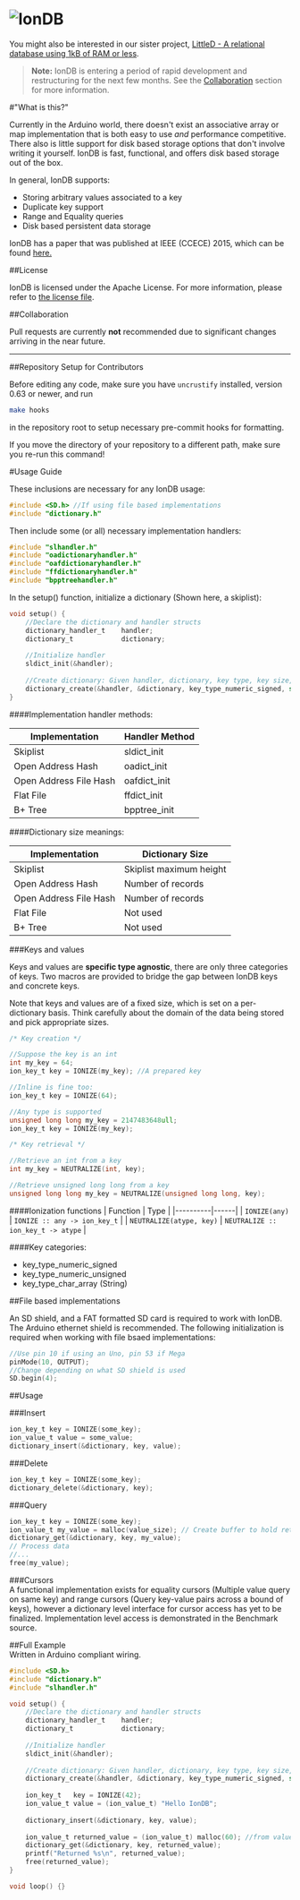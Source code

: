 ![IonDB](http://stickerpants.com/uploads/IonDB_logo_final.svg)
=========
You might also be interested in our sister project, [LittleD - A relational database using 1kB of RAM or less](https://github.com/graemedouglas/LittleD).

> **Note:** IonDB is entering a period of rapid development and restructuring for the next few months. See the [Collaboration](#collaboration) section for more information.

#"What is this?"

Currently in the Arduino world, there doesn't exist an associative array or map implementation that is both easy to use *and* performance competitive. There also is little support for disk based storage options that don't involve writing it yourself. IonDB is fast, functional, and offers disk based storage out of the box.

In general, IonDB supports:

* Storing arbitrary values associated to a key
* Duplicate key support
* Range and Equality queries
* Disk based persistent data storage

IonDB has a paper that was published at IEEE (CCECE) 2015, which can be found [here.](http://ieeexplore.ieee.org/xpl/articleDetails.jsp?reload=true&tp=&arnumber=7129178)

##License

IonDB is licensed under the Apache License. For more information, please refer to [the license file](LICENSE.md).

##Collaboration

Pull requests are currently **not** recommended due to significant changes arriving in the near future. 

***

##Repository Setup for Contributors

Before editing any code, make sure you have `uncrustify` installed, version
0.63 or newer, and run

```bash
make hooks
```

in the repository root to setup necessary pre-commit hooks for formatting.

If you move the directory of your repository to a different path, make sure you re-run this command!

#Usage Guide

These inclusions are necessary for any IonDB usage:

```c
#include <SD.h> //If using file based implementations
#include "dictionary.h"
```

Then include some (or all) necessary implementation handlers:

```c
#include "slhandler.h"
#include "oadictionaryhandler.h"
#include "oafdictionaryhandler.h"
#include "ffdictionaryhandler.h"
#include "bpptreehandler.h"
```

In the setup() function, initialize a dictionary (Shown here, a skiplist):

```c
void setup() {
    //Declare the dictionary and handler structs
    dictionary_handler_t    handler;
    dictionary_t            dictionary;
    
    //Initialize handler
    sldict_init(&handler);
    
    //Create dictionary: Given handler, dictionary, key type, key size, value size, dict size
    dictionary_create(&handler, &dictionary, key_type_numeric_signed, sizeof(int), 60, 10);
}
```

####Implementation handler methods:

|Implementation         |Handler Method |
|--------------         |-------------- |
|Skiplist               | sldict_init   |
|Open Address Hash      | oadict_init   |
|Open Address File Hash | oafdict_init  |
|Flat File              | ffdict_init   |
|B+ Tree                | bpptree_init  |

####Dictionary size meanings:

|Implementation         |Dictionary Size            |
|--------------         |--------------             |
|Skiplist               | Skiplist maximum height   |
|Open Address Hash      | Number of records         |
|Open Address File Hash | Number of records         |
|Flat File              | Not used                  |
|B+ Tree                | Not used                  |

###Keys and values

Keys and values are **specific type agnostic**, there are only three categories of keys. Two macros are provided to bridge the gap between IonDB keys and concrete keys.

Note that keys and values are of a fixed size, which is set on a per-dictionary basis. Think carefully about the domain of the data being stored and pick appropriate sizes.

```c
/* Key creation */

//Suppose the key is an int
int my_key = 64;
ion_key_t key = IONIZE(my_key); //A prepared key

//Inline is fine too:
ion_key_t key = IONIZE(64);

//Any type is supported
unsigned long long my_key = 2147483648ull;
ion_key_t key = IONIZE(my_key);

/* Key retrieval */

//Retrieve an int from a key
int my_key = NEUTRALIZE(int, key);

//Retrieve unsigned long long from a key
unsigned long long my_key = NEUTRALIZE(unsigned long long, key);
```

####Ionization functions
| Function | Type |
|----------|------|
| `IONIZE(any)` | `IONIZE :: any -> ion_key_t` |
| `NEUTRALIZE(atype, key)` | `NEUTRALIZE :: ion_key_t -> atype` |

####Key categories:

* key_type_numeric_signed
* key_type_numeric_unsigned
* key_type_char_array (String)

##File based implementations

An SD shield, and a FAT formatted SD card is required to work with IonDB. The Arduino ethernet shield is recommended. The following initialization is required when working with file bsaed implementations:

```c
//Use pin 10 if using an Uno, pin 53 if Mega
pinMode(10, OUTPUT);
//Change depending on what SD shield is used
SD.begin(4);
```

##Usage

###Insert

```c
ion_key_t key = IONIZE(some_key);
ion_value_t value = some_value;
dictionary_insert(&dictionary, key, value);
```

###Delete

```c
ion_key_t key = IONIZE(some_key);
dictionary_delete(&dictionary, key);
```

###Query

```c
ion_key_t key = IONIZE(some_key);
ion_value_t my_value = malloc(value_size); // Create buffer to hold returned value
dictionary_get(&dictionary, key, my_value);
// Process data
//...
free(my_value);
```

###Cursors  
A functional implementation exists for equality cursors (Multiple value query on same key) and range cursors (Query key-value pairs across a bound of keys), however a dictionary level interface for cursor access has yet to be finalized. Implementation level access is demonstrated in the Benchmark source.

##Full Example  
Written in Arduino compliant wiring.

```c
#include <SD.h>
#include "dictionary.h"
#include "slhandler.h"

void setup() {
    //Declare the dictionary and handler structs
    dictionary_handler_t    handler;
    dictionary_t            dictionary;
    
    //Initialize handler
    sldict_init(&handler);
    
    //Create dictionary: Given handler, dictionary, key type, key size, value size, dict size
    dictionary_create(&handler, &dictionary, key_type_numeric_signed, sizeof(int), 60, 10);
    
    ion_key_t   key = IONIZE(42);
    ion_value_t value = (ion_value_t) "Hello IonDB";
    
    dictionary_insert(&dictionary, key, value);
    
    ion_value_t returned_value = (ion_value_t) malloc(60); //from value_size
    dictionary_get(&dictionary, key, returned_value);
    printf("Returned %s\n", returned_value);
    free(returned_value);
}

void loop() {}
```
